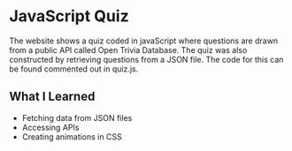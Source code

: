 # JavaScript Quiz
The website shows a quiz coded in javaScript where questions are drawn from a public API called Open Trivia Database. The quiz was also constructed by retrieving questions from a JSON file. The code for this can be found commented out in quiz.js.

## What I Learned
* Fetching data from JSON files
* Accessing APIs
* Creating animations in CSS